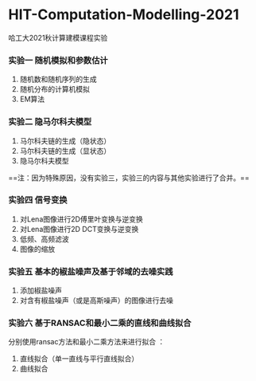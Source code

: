 # HIT-Computation-Modelling-2021
哈工大2021秋计算建模课程实验

###  **实验一** **随机模拟和参数估计**

1. 随机数和随机序列的生成
2. 随机分布的计算机模拟
3. EM算法

###  实验二 **隐马尔科夫模型**

1. 马尔科夫链的生成（隐状态）
2. 马尔科夫链的生成（显状态）
3. 隐马尔科夫模型

==注：因为特殊原因，没有实验三，实验三的内容与其他实验进行了合并。==

### 实验四 **信号变换**

1. 对Lena图像进行2D傅里叶变换与逆变换
2. 对Lena图像进行2D DCT变换与逆变换
3. 低频、高频滤波
4. 图像的缩放

### 实验五 基本的椒盐噪声及基于邻域的去噪实践 

1. 添加椒盐噪声
2. 对含有椒盐噪声（或是高斯噪声）的图像进行去噪

### 实验六 基于RANSAC和最小二乘的直线和曲线拟合 

分别使用ransac方法和最小二乘方法来进行拟合 ：

1. 直线拟合（单一直线与平行直线拟合）
2. 曲线拟合
